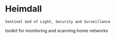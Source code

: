 # Heimdall

```
Sentinel God of Light, Security and Surveillance
```


toolkit for monitoring and scanning home networks
